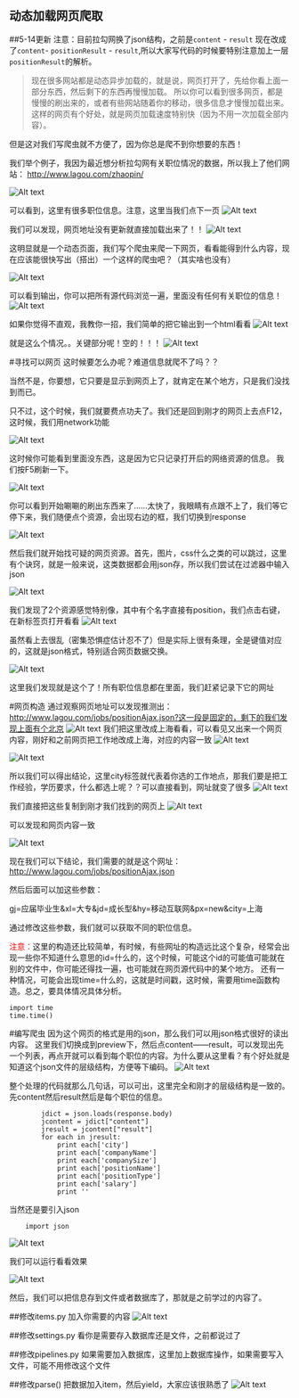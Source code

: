 动态加载网页爬取
---
##5-14更新
注意：目前拉勾网换了json结构，之前是`content` - `result` 现在改成了`content`- `positionResult` - `result`,所以大家写代码的时候要特别注意加上一层`positionResult`的解析。

>现在很多网站都是动态异步加载的，就是说，网页打开了，先给你看上面一部分东西，然后剩下的东西再慢慢加载。
所以你可以看到很多网页，都是慢慢的刷出来的，或者有些网站随着你的移动，很多信息才慢慢加载出来。这样的网页有个好处，就是网页加载速度特别快（因为不用一次加载全部内容）。




但是这对我们写爬虫就不方便了，因为你总是爬不到你想要的东西！

我们举个例子，我因为最近想分析拉勾网有关职位情况的数据，所以我上了他们网站：
http://www.lagou.com/zhaopin/

![Alt text](./1461235953808.png)


可以看到，这里有很多职位信息。注意，这里当我们点下一页
![Alt text](./1461235973182.png)

我们可以发现，网页地址没有更新就直接加载出来了！！
![Alt text](./1461235986276.png)

这明显就是一个动态页面，我们写个爬虫来爬一下网页，看看能得到什么内容，现在应该能很快写出（搭出）一个这样的爬虫吧？（其实啥也没有）

![Alt text](./1461237608678.png)

可以看到输出，你可以把所有源代码浏览一遍，里面没有任何有关职位的信息！
![Alt text](./1461237689695.png)

如果你觉得不直观，我教你一招，我们简单的把它输出到一个html看看
![Alt text](./1461237819572.png)

就是这么个情况。。关键部分呢！空的！！！
![Alt text](./1461237914563.png)

#寻找可以网页
这时候要怎么办呢？难道信息就爬不了吗？？

当然不是，你要想，它只要是显示到网页上了，就肯定在某个地方，只是我们没找到而已。

只不过，这个时候，我们就要费点功夫了。我们还是回到刚才的网页上去点F12，这时候，我们用network功能

![Alt text](./1461238001618.png)

这时候你可能看到里面没东西，这是因为它只记录打开后的网络资源的信息。
我们按F5刷新一下。

![Alt text](./1461238089110.png)



你可以看到开始唰唰的刷出东西来了……太快了，我眼睛有点跟不上了，我们等它停下来，我们随便点个资源，会出现右边的框，我们切换到response

![Alt text](./1461238216601.png)

然后我们就开始找可疑的网页资源。首先，图片，css什么之类的可以跳过，这里有个诀窍，就是一般来说，这类数据都会用json存，所以我们尝试在过滤器中输入json

![Alt text](./1461238679076.png)

我们发现了2个资源感觉特别像，其中有个名字直接有position，我们点击右键，在新标签页打开看看
![Alt text](./1461238727325.png)

虽然看上去很乱（密集恐惧症估计忍不了）但是实际上很有条理，全是键值对应的，这就是json格式，特别适合网页数据交换。

![Alt text](./1461238745514.png)

这里我们发现就是这个了！所有职位信息都在里面，我们赶紧记录下它的网址



#网页构造
通过观察网页地址可以发现推测出：
http://www.lagou.com/jobs/positionAjax.json?这一段是固定的，剩下的我们发现上面有个北京
![Alt text](./1461238874804.png)
我们把这里改成上海看看，可以看见又出来一个网页内容，刚好和之前网页把工作地改成上海，对应的内容一致
![Alt text](./1461238984889.png)


![Alt text](./1461238953420.png)

所以我们可以得出结论，这里city标签就代表着你选的工作地点，那我们要是把工作经验，学历要求，什么都选上呢？？可以直接看到，网址就变了很多
![Alt text](./1461239055953.png)

我们直接把这些复制到刚才我们找到的网页上
![Alt text](./1461239234472.png)

可以发现和网页内容一致

![Alt text](./1461239242318.png)


现在我们可以下结论，我们需要的就是这个网址：
http://www.lagou.com/jobs/positionAjax.json

然后后面可以加这些参数：

gj=应届毕业生&xl=大专&jd=成长型&hy=移动互联网&px=new&city=上海

通过修改这些参数，我们就可以获取不同的职位信息。

<font color=red>注意：</font>这里的构造还比较简单，有时候，有些网址的构造远比这个复杂，经常会出现一些你不知道什么意思的id=什么的，这个时候，可能这个id的可能值可能就在别的文件中，你可能还得找一遍，也可能就在网页源代码中的某个地方。
还有一种情况，可能会出现time=什么的，这就是时间戳，这时候，需要用time函数构造。总之，要具体情况具体分析。
```
import time
time.time()
```

#编写爬虫
因为这个网页的格式是用的json，那么我们可以用json格式很好的读出内容。
这里我们切换成到preview下，然后点content——result，可以发现出先一个列表，再点开就可以看到每个职位的内容。为什么要从这里看？有个好处就是知道这个json文件的层级结构，方便等下编码。
![Alt text](./1461242543129.png)

整个处理的代码就那么几句话，可以可出，这里完全和刚才的层级结构是一致的。先content然后result然后是每个职位的信息。
```
        jdict = json.loads(response.body)
        jcontent = jdict["content"]
        jresult = jcontent["result"]
        for each in jresult:
            print each['city']
            print each['companyName']
            print each['companySize']
            print each['positionName']
            print each['positionType']
            print each['salary']
            print ''
```
当然还是要引入json
```
	import json
```
![Alt text](./1461242738460.png)


我们可以运行看看效果

![Alt text](./1461242703391.png)

然后，我们可以把信息存到文件或者数据库了，那就是之前学过的内容了。

##修改items.py
加入你需要的内容
![Alt text](./1461243136118.png)



##修改settings.py
看你是需要存入数据库还是文件，之前都说过了

##修改pipelines.py
如果需要加入数据库，这里加上数据库操作，如果需要写入文件，可能不用修改这个文件

##修改parse()
把数据加入item，然后yield，大家应该很熟悉了
![Alt text](./1461243031230.png)

